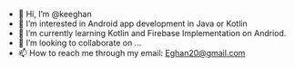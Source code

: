 - 👋 Hi, I’m @keeghan
- 👀 I’m interested in Android app development in Java or Kotlin
- 🌱 I’m currently learning Kotlin and Firebase Implementation on Andriod.
- 💞️ I’m looking to collaborate on ...
- 📫 How to reach me through my email: Eghan20@gmail.com

<!---
keeghan/keeghan is a ✨ special ✨ repository because its `README.md` (this file) appears on your GitHub profile.
You can click the Preview link to take a look at your changes.
--->

